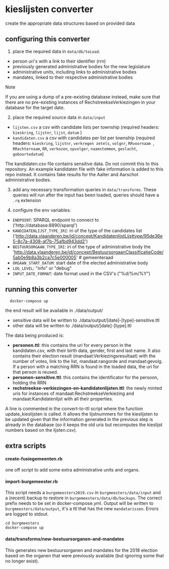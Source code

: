 # kieslijsten converter

create the appropriate data structures based on provided data

## configuring this converter

1. place the required data in `data/db/toLoad`.

- person uri's with a link to their identifier (rrn)
- previously generated administrative bodies for the new legislature
- administrative units, including links to administrative bodies
- mandates, linked to their respective administrative bodies

> [!NOTE]
> If you are using a dump of a pre-existing database instead, make sure that there are no pre-existing instances of RechstreekseVerkiezingen in your database for the target date.

2. place the required source data in `data/input`

- `lijsten.csv` a csv with candidate lists per township (required headers: `kieskring`, `lijstnr`, `lijst`, `datum` )
- `kandidaten.csv` a csv with candidates per list per township (required headers: `kieskring`, `lijstnr`, `verkregen zetels`, `volgnr`, `RRvoornaam `, `RRachternaam`, `RR`, `verkozen`, `opvolger`, `naamstemmen`, `geslacht`, `geboortedatum`)

The kandidaten.csv file contains sensitive data. Do not commit this to this repository. An example kandidaten file with fake information is added to this repo instead. It contains fake results for the Aalter and Aarschot administrative bodies.

3. add any necessary transformation queries in `data/transforms`.
   These queries will run after the input has been loaded, queries should have a `.rq` extension

4. configure the env variables:

- `ENDPOINT`: SPARQL endpoint to connect to ('http://database:8890/sparql')
- `KANDIDATENLIJST_TYPE_IRI`: iri of the type of the candidates list ('http://data.vlaanderen.be/id/concept/KandidatenlijstLijsttype/95de36e5-8c7a-4308-af7b-75afbd943dd2')
- `BESTUURSORGAAN_TYPE_IRI`: iri of the type of administrative body the 'http://data.vlaanderen.be/id/concept/BestuursorgaanClassificatieCode/5ab0e9b8a3b2ca7c5e000005' # gemeenteraad
- `ORGAAN_START_DATUM`: start date of the elected administrative body
- `LOG_LEVEL`: "info" or "debug"
- `INPUT_DATE_FORMAT`: date format used in the CSV's ("%d/%m/%Y")

## running this converter

```
  docker-compose up
```

the end result will be available in ./data/output/

- sensitive data will be written to ./data/output/[date]-[type]-sensitive.ttl
- other data will be written to ./data/output/[date]-[type].ttl

The data being produced is:

- **personen.ttl**: this contains the uri for every person in the kandidaten.csv, with their birth data, gender, first and last name. It also contains their election result (mandaat:Verkiezingsresultaat) with the number of votes, link to the list, mandaat:rangorde and mandaat:gevolg. If a person with a matching RRN is found in the loaded data, the uri for that person is reused.
- **personen-sensitive.ttl**: this contains the identificator for the persoon, holding the RRN
- **rechstreekse-verkiezingen-en-kandidatenlijsten.ttl**: the newly minted uris for instances of mandaat:RechstreekseVerkiezing and mandaat:Kandidatenlijst with all their properties.

A line is commented in the convert-to-ttl script where the function update_kieslijsten is called. It allows the lijstnummers for the kieslijsten to be updated given that the information generated in the previous step is already in the database (so it keeps the old uris but recomputes the kieslijst numbers based on the lijsten.csv).

## extra scripts

#### create-fusiegemeenten.rb

one off script to add some extra administrative units and organs.

#### import-burgemeester.rb

This script needs a `burgemeesters2019.csv` in `burgmeesters/data/input` and a (recent) backup to restore in `burgemeesters/data/db/backups`. The correct prefix needs to be set in docker-compose.yml. Output will be written to `burgmeesters/data/output`, it's a ttl that has the new `mandatarissen`. Errors are logged to stdout.

```
cd burgmeesters
docker-compose up
```

#### data/transforms/new-bestuursorganen-and-mandates

This generates new bestuursorganen and mandates for the 2018 election based on the organen that were previously available (but ignoring some that no longer exist).
